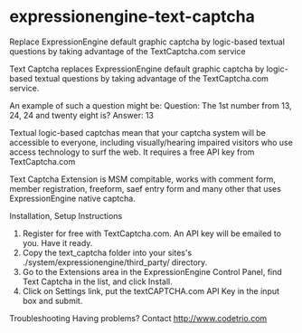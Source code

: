 expressionengine-text-captcha
=============================

Replace ExpressionEngine default graphic captcha by logic-based textual questions by taking  advantage of the TextCaptcha.com service


Text Captcha replaces ExpressionEngine default graphic captcha by logic-based textual questions by taking  advantage of the TextCaptcha.com service.

An example of such a question might be:
Question: The 1st number from 13, 24, 24 and twenty eight is?
Answer: 13

Textual logic-based captchas mean that your captcha system will be accessible to everyone, including visually/hearing impaired visitors who use access technology to surf the web. It requires a free API key from TextCaptcha.com

Text Captcha Extension is MSM compitable, works with comment form, member registration, freeform, saef entry form and many other that uses ExpressionEngine native captcha.

Installation, Setup Instructions
1. Register for free with TextCaptcha.com. An API key will be emailed to you. Have it ready.
2. Copy the text_captcha folder into your sites's ./system/expressionengine/third_party/ directory.
3. Go to the Extensions area in the ExpressionEngine Control Panel, find Text Captcha in the list, and click Install.
4. Click on Settings link, put the textCAPTCHA.com API Key in the input box and submit.

Troubleshooting
Having problems? Contact http://www.codetrio.com